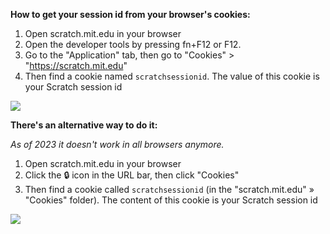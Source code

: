 **How to get your session id from your browser's cookies:**

1. Open scratch.mit.edu in your browser
2. Open the developer tools by pressing fn+F12 or F12.
3. Go to the "Application" tab, then go to "Cookies" > "https://scratch.mit.edu"
4. Then find a cookie named  `scratchsessionid`. The value of this cookie is your Scratch session id 

![](https://scratch3-assets.1tim.repl.co/template/cookies_new.png)

**There's an alternative way to do it:**

*As of 2023 it doesn't work in all browsers anymore.*

1. Open scratch.mit.edu in your browser
2. Click the 🔒 icon in the URL bar, then click "Cookies"
3. Then find a cookie called `scratchsessionid` (in the "scratch.mit.edu" » "Cookies" folder). The content of this cookie is your Scratch session id

![](https://scratch3-assets.1tim.repl.co/template/cookies.png)